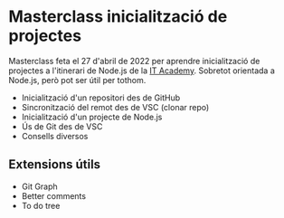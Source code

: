 # Masterclass inicialització de projectes

Masterclass feta el 27 d'abril de 2022 per aprendre inicialització de projectes a l'itinerari de Node.js de la [IT Academy](https://www.barcelonactiva.cat/es/itacademy). Sobretot  orientada a Node.js, però pot ser útil per tothom.

- Inicialització d'un repositori des de GitHub
- Sincronització del remot des de VSC (clonar repo)
- Inicialització d'un projecte de Node.js
- Ús de Git des de VSC
- Consells diversos

## Extensions útils

- Git Graph
- Better comments
- To do tree

